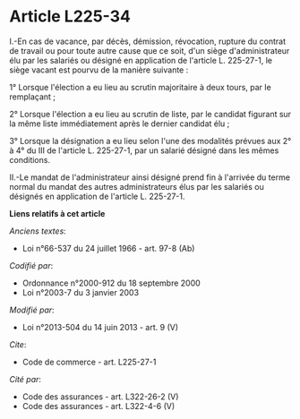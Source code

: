 # Article L225-34

I.-En cas de vacance, par décès, démission, révocation, rupture du contrat de travail ou pour toute autre cause que ce soit,
d'un siège d'administrateur élu par les salariés ou désigné en application de l'article L. 225-27-1, le siège vacant est
pourvu de la manière suivante : 

1° Lorsque l'élection a eu lieu au scrutin majoritaire à deux tours, par le remplaçant ; 

2° Lorsque l'élection a eu lieu au scrutin de liste, par le candidat figurant sur la même liste immédiatement après le
dernier candidat élu ; 

3° Lorsque la désignation a eu lieu selon l'une des modalités prévues aux 2° à 4° du III de l'article L. 225-27-1, par un
salarié désigné dans les mêmes conditions. 

II.-Le mandat de l'administrateur ainsi désigné prend fin à l'arrivée du terme normal du mandat des autres administrateurs
élus par les salariés ou désignés en application de l'article L. 225-27-1.

**Liens relatifs à cet article**

_Anciens textes_:

  - Loi n°66-537 du 24 juillet 1966 - art. 97-8 (Ab)

_Codifié par_:

  - Ordonnance n°2000-912 du 18 septembre 2000
  - Loi n°2003-7 du 3 janvier 2003

_Modifié par_:

  - Loi n°2013-504 du 14 juin 2013 - art. 9 (V)

_Cite_:

  - Code de commerce - art. L225-27-1

_Cité par_:

  - Code des assurances - art. L322-26-2 (V)
  - Code des assurances - art. L322-4-6 (V)
